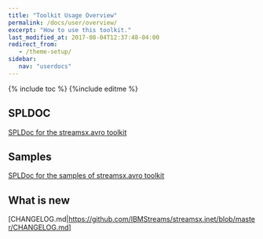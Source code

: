 ```yaml
---
title: "Toolkit Usage Overview"
permalink: /docs/user/overview/
excerpt: "How to use this toolkit."
last_modified_at: 2017-08-04T12:37:48-04:00
redirect_from:
   - /theme-setup/
sidebar:
   nav: "userdocs"
---
```

{% include toc %}
{%include editme %}


## SPLDOC

[SPLDoc for the streamsx.avro toolkit](https://ibmstreams.github.io/streamsx.inet/doc/spldoc/html/index.html)

## Samples

[SPLDoc for the samples of streamsx.avro toolkit](https://ibmstreams.github.io/streamsx.inet/samples/doc/spldoc/html/index.html)

## What is new

[CHANGELOG.md|https://github.com/IBMStreams/streamsx.inet/blob/master/CHANGELOG.md]

